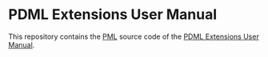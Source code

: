 # PDML Extensions User Manual

This repository contains the [PML](https://www.pml-lang.dev/) source code of the [PDML Extensions User Manual](https://pdml-lang.github.io/docs/extensions/user_manual/index.html).